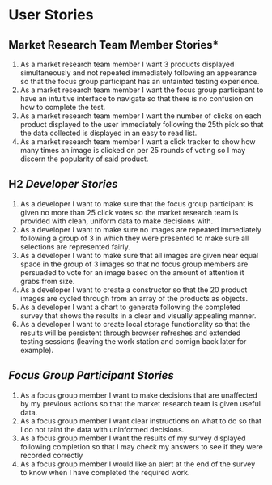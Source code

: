 # User Stories
## Market Research Team Member Stories*
1. As a market research team member I want 3 products displayed simultaneously and not repeated immediately following an appearance so that the focus group participant has an untainted testing experience.
2. As a market research team member I want the focus group participant to have an intuitive interface to navigate so that there is no confusion on how to complete the test.
3. As a market research team member I want the number of clicks on each product displayed to the user immediately following the 25th pick so that the data collected is displayed in an easy to read list.
4. As a market research team member I want a click tracker to show how many times an image is clicked on per 25 rounds of voting so I may discern the popularity of said product.

## H2 *Developer Stories*
1. As a developer I want to make sure that the focus group participant is given no more than 25 click votes so the market research team is provided with clean, uniform data to make decisions with.
2. As a developer I want to make sure no images are repeated immediately following a group of 3 in which they were presented to make sure all selections are represented fairly.
3. As a developer I want to make sure that all images are given near equal space in the group of 3 images so that no focus group members are persuaded to vote for an image based on the amount of attention it grabs from size.
4. As a developer I want to create a constructor so that the 20 product images are cycled through from an array of the products as objects.
5. As a developer I want a chart to generate  following the completed survey that shows the results in a clear and visually appealing manner.
6. As a developer I want to create local storage functionality so that the results will be persistent through browser refreshes and extended testing sessions (leaving the work station and comign back later for example).

## *Focus Group Participant Stories*
1. As a focus group member I want to make decisions that are unaffected by my previous actions so that the market research team is given useful data.
2. As a focus group member I want clear instructions on what to do so that I do not taint the data with uninformed decisions.
3. As a focus group member I want the results of my survey displayed following completion so that I may check my answers to see if they were recorded correctly
4. As a focus group member I would like an alert at the end of the survey to know when I have completed the required work.



